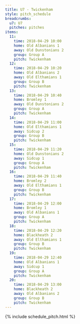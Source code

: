 ```yaml
---
title: U7 - Twickenham
style: pitch_schedule
breadcrumbs:
  u7: U7
  pitches: pitches
items:
  11:
    time: 2018-04-29 10:00
    home: Old Albanians 1
    away: Old Dunstonians 2
    group: Group A
    pitch: Twickenham
  12:
    time: 2018-04-29 10:20
    home: Old Albanians 2
    away: Old Elthamians 1
    group: Group B
    pitch: Twickenham
  13:
    time: 2018-04-29 10:40
    home: Bromley 1
    away: Old Dunstonians 2
    group: Group A
    pitch: Twickenham
  14:
    time: 2018-04-29 11:00
    home: Old Elthamians 1
    away: Sidcup 2
    group: Group B
    pitch: Twickenham
  15:
    time: 2018-04-29 11:20
    home: Old Dunstonians 2
    away: Sidcup 1
    group: Group A
    pitch: Twickenham
  16:
    time: 2018-04-29 11:40
    home: Bromley 2
    away: Old Elthamians 1
    group: Group B
    pitch: Twickenham
  17:
    time: 2018-04-29 12:00
    home: Bromley 1
    away: Old Albanians 1
    group: Group A
    pitch: Twickenham
  18:
    time: 2018-04-29 12:20
    home: Blackheath 2
    away: Old Elthamians 1
    group: Group B
    pitch: Twickenham
  19:
    time: 2018-04-29 12:40
    home: Old Albanians 1
    away: Sidcup 1
    group: Group A
    pitch: Twickenham
  20:
    time: 2018-04-29 13:00
    home: Blackheath 2
    away: Old Albanians 2
    group: Group B
    pitch: Twickenham
---
```


{% include schedule_pitch.html %}
